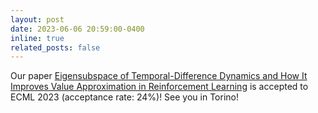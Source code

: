 ```yaml
---
layout: post
date: 2023-06-06 20:59:00-0400
inline: true
related_posts: false
---
```


Our paper [Eigensubspace of Temporal-Difference Dynamics and How It Improves Value Approximation in Reinforcement Learning](https://arxiv.org/abs/2306.16750) is accepted to ECML 2023 (acceptance rate: 24%)! See you in Torino!
